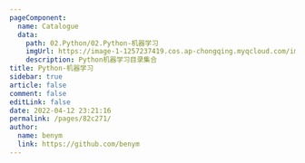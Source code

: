 ```yaml
---
pageComponent: 
  name: Catalogue
  data: 
    path: 02.Python/02.Python-机器学习
    imgUrl: https://image-1-1257237419.cos.ap-chongqing.myqcloud.com/img/guideline.png
    description: Python机器学习目录集合
title: Python-机器学习
sidebar: true
article: false
comment: false
editLink: false
date: 2022-04-12 23:21:16
permalink: /pages/82c271/
author: 
  name: benym
  link: https://github.com/benym
---
```

